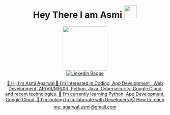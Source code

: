<div id="header" align="center">  
<h1>
Hey There I am Asmi
<img src="https://media0.giphy.com/media/w1OBpBd7kJqHrJnJ13/giphy.gif?cid=ecf05e4764u2rz802v8hbkh1rm0mh764ox5vibuhem67l7jn&rid=giphy.gif&ct=s" width="40px"/>
  </h1>
  <div id="header" align="center">
    <img src="https://media2.giphy.com/media/rsUGLKwgSvSxmq1VrZ/giphy.gif?cid=ecf05e47jdi1xz2su21ar3l40s5trd62evvmcm5280sznsoo&rid=giphy.gif&ct=s" width="140px"/>
  </div>
  <div id="header" align="center">
  <div id="badges">
    <a href="https://www.linkedin.com/in/asmi-agarwal-720533100/">
      <img src="https://img.shields.io/badge/LinkedIn-blue?style=for-the-badge&logo=linkedin&logoColor=white" alt="LinkedIn Badge"/>
      </div>
    <img src="https://komarev.com/ghpvc/?username=asmiagarwal&style=flat-square&color=blue" alt=""/>
  </div>
  

👋 Hi, I’m Asmi Agarwal
👀 I’m interested in Coding, App Development , Web Development, AR/VR/MR/XR, Python, Java, Cybersecurity, Google Cloud and recent technologies.
🌱 I’m currently learning Python,  App Development, Google Cloud.
💞️ I’m looking to collaborate with Developers
📫 How to reach me: agarwal.asmi@gmail.com
